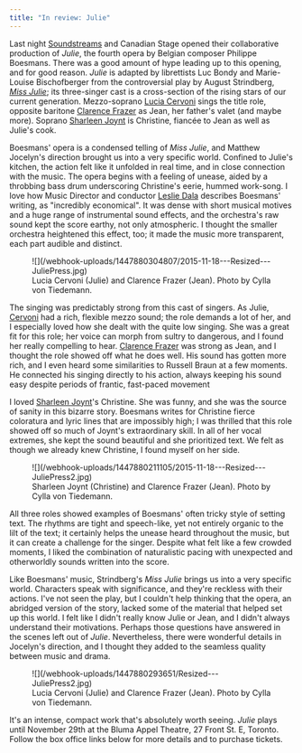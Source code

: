 ```yaml
---
title: "In review: Julie"
---
```


Last night [Soundstreams](/scene/companies/soundstreams/) and Canadian Stage opened their collaborative production of *Julie*, the fourth opera by Belgian composer Philippe Boesmans. There was a good amount of hype leading up to this opening, and for good reason. *Julie* is adapted by librettists Luc Bondy and Marie-Louise Bischofberger from the controversial play by August Strindberg, [*Miss Julie*](https://en.wikipedia.org/wiki/Miss_Julie); its three-singer cast is a cross-section of the rising stars of our current generation. Mezzo-soprano [Lucia Cervoni](/scene/people/lucia-cervoni/) sings the title role, opposite baritone [Clarence Frazer](/scene/people/clarence-frazer/) as Jean, her father's valet (and  maybe more). Soprano [Sharleen Joynt](/scene/people/sharleen-joynt/) is Christine,  fiancée to Jean as well as Julie's cook. 

Boesmans' opera is a condensed telling of *Miss Julie*, and Matthew Jocelyn's direction brought us into a very specific world. Confined to Julie's kitchen, the action felt like it unfolded in real time, and in close connection with the music. The opera begins with a feeling of unease, aided by a throbbing bass drum underscoring Christine's eerie, hummed work-song. I love how Music Director and conductor [Leslie Dala](/scene/people/leslie-dala/) describes Boesmans' writing, as "incredibly economical". It was dense with short musical motives and a huge range of instrumental sound effects, and the orchestra's raw sound kept the score earthy, not only atmospheric. I thought the smaller orchestra heightened this effect, too; it made the music more transparent, each part audible and distinct. 

<figure data-type="image">
![](/webhook-uploads/1447880304807/2015-11-18---Resized---JuliePress.jpg)
<figcaption>Lucia Cervoni (Julie) and Clarence Frazer (Jean). Photo by Cylla von Tiedemann.</figcaption>
</figure>

The singing was predictably strong from this cast of singers. As Julie, [Cervoni](/scene/people/lucia-cervoni/) had a rich, flexible mezzo sound; the role demands a lot of her, and I especially loved how she dealt with the quite low singing. She was a great fit for this role; her voice can morph from sultry to dangerous, and I found her really compelling to hear. [Clarence Frazer](/scene/people/clarence-fraz.er) was strong as Jean, and I thought the role showed off what he does well. His sound has gotten more rich, and I even heard some similarities to Russell Braun at a few moments. He connected his singing directly to his action, always keeping his sound easy despite periods of frantic, fast-paced movement

I loved [Sharleen Joynt](/scene/people/sharleen-joynt/)'s Christine. She was funny, and she was the source of sanity in this bizarre story. Boesmans writes for Christine fierce coloratura and lyric lines that are impossibly high; I was thrilled that this role showed off so much of Joynt's extraordinary skill. In all of her vocal extremes, she kept the sound beautiful and she prioritized text. We felt as though we already knew Christine, I found myself on her side. 

<figure data-type="image">
![](/webhook-uploads/1447880211105/2015-11-18---Resized---JuliePress2.jpg)
<figcaption>Sharleen Joynt (Christine) and Clarence Frazer (Jean). Photo by Cylla von Tiedemann.</figcaption>
</figure>

All three roles showed examples of Boesmans' often tricky style of setting text. The rhythms are tight and speech-like, yet not entirely organic to the lilt of the text; it certainly helps the unease heard throughout the music, but it can create a challenge for the singer. Despite what felt like a few crowded moments, I liked the combination of naturalistic pacing with unexpected and otherworldly sounds written into the score.

Like Boesmans' music, Strindberg's *Miss Julie* brings us into a very specific world. Characters speak with significance, and they're reckless with their actions. I've not seen the play, but I couldn't help thinking that the opera, an abridged version of the story, lacked some of the material that helped set up this world. I felt like I didn't really know Julie or Jean, and I didn't always understand their motivations. Perhaps those questions have answered in the scenes left out of *Julie*. Nevertheless, there were wonderful details in Jocelyn's direction, and I thought they added to the seamless quality between music and drama. 

<figure data-type="image">
![](/webhook-uploads/1447880293651/Resized---JuliePress2.jpg)
<figcaption>Lucia Cervoni (Julie) and Clarence Frazer (Jean). Photo by Cylla von Tiedemann.</figcaption>
</figure>

It's an intense, compact work that's absolutely worth seeing. *Julie* plays until November 29th at the Bluma Appel Theatre, 27 Front St. E, Toronto. Follow the box office links below for more details and to purchase tickets.
